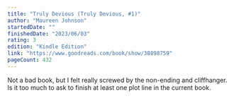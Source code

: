 ```yaml
---
title: "Truly Devious (Truly Devious, #1)"
author: "Maureen Johnson"
startedDate: ""
finishedDate: "2023/06/03"
rating: 3
edition: "Kindle Edition"
link: "https://www.goodreads.com/book/show/38898759"
pageCount: 432
---
```

Not a bad book, but I felt really screwed by the non-ending and cliffhanger. Is it too much to ask to finish at least one plot line in the current book.

